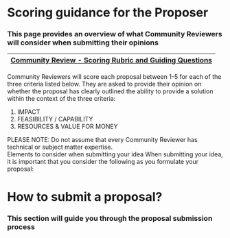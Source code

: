 # **Scoring guidance for the Proposer**
### This page provides an overview of what Community Reviewers will consider when submitting their opinions

| [Community Review - Scoring Rubric and Guiding Questions](https://docs.projectcatalyst.io/catalyst-basics/how-to-participate-in-community-reviews/community-review-submission-process-lv0-and-lv1/community-review-scoring-rubric-and-guiding-questions) |
|:--:|

Community Reviewers will score each proposal between 1-5 for each of the three criteria listed below. They are asked to provide their opinion on whether the proposal has clearly outlined the ability to provide a solution within the context of the three criteria: 
1. IMPACT
2. FEASIBILITY / CAPABILITY
3. RESOURCES & VALUE FOR MONEY

PLEASE NOTE: Do not assume that every Community Reviewer has technical or subject matter expertise.  
​
​
Elements to consider when submitting your idea
When submitting your idea, it is important that you consider the following as you formulate your proposal: 

# **How to submit a proposal?**
### This section will guide you through the proposal submission process
